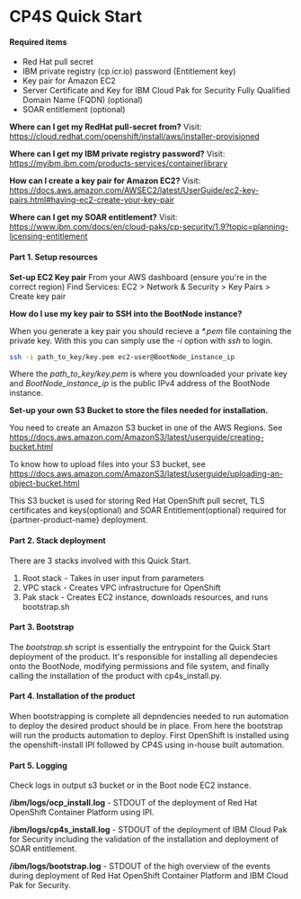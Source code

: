 # CP4S Quick Start

#### Required items

- Red Hat pull secret
- IBM private registry (cp.icr.io) password (Entitlement key)
- Key pair for Amazon EC2
- Server Certificate and Key for IBM Cloud Pak for Security Fully Qualified Domain Name (FQDN) (optional)
- SOAR entitlement (optional)

**Where can I get my RedHat pull-secret from?**
Visit: https://cloud.redhat.com/openshift/install/aws/installer-provisioned

**Where can I get my IBM private registry password?**
Visit: https://myibm.ibm.com/products-services/containerlibrary

**How can I create a key pair for Amazon EC2?**
Visit: https://docs.aws.amazon.com/AWSEC2/latest/UserGuide/ec2-key-pairs.html#having-ec2-create-your-key-pair

**Where can I get my SOAR entitlement?**
Visit: https://www.ibm.com/docs/en/cloud-paks/cp-security/1.9?topic=planning-licensing-entitlement

#### Part 1. Setup resources

**Set-up EC2 Key pair**
From your AWS dashboard (ensure you're in the correct region)
Find Services: EC2 > Network & Security > Key Pairs > Create key pair

**How do I use my key pair to SSH into the BootNode instance?**

When you generate a key pair you should recieve a *\*.pem* file containing the private key. With this you can simply use the *-i* option with *ssh* to login.

```bash
ssh -i path_to_key/key.pem ec2-user@BootNode_instance_ip
```

Where the *path_to_key/key.pem* is where you downloaded your private key and *BootNode_instance_ip* is the public IPv4 address of the BootNode instance.

**Set-up your own S3 Bucket to store the files needed for installation.**

You need to create an Amazon S3 bucket in one of the AWS Regions. See https://docs.aws.amazon.com/AmazonS3/latest/userguide/creating-bucket.html

To know how to upload files into your S3 bucket, see https://docs.aws.amazon.com/AmazonS3/latest/userguide/uploading-an-object-bucket.html

This S3 bucket is used for storing Red Hat OpenShift pull secret, TLS certificates and keys(optional) and SOAR Entitlement(optional) required for {partner-product-name} deployment.

#### Part 2. Stack deployment

There are 3 stacks involved with this Quick Start.

1. Root stack - Takes in user input from parameters
2. VPC stack - Creates VPC infrastructure for OpenShift
3. Pak stack - Creates EC2 instance, downloads resources, and runs bootstrap.sh 

#### Part 3. Bootstrap

The *bootstrap.sh* script is essentially the entrypoint for the Quick Start deployment of the product. It's responsible for installing all dependecies onto the BootNode, modifying permissions and file system, and finally calling the installation of the product with cp4s_install.py.

#### Part 4. Installation of the product

When bootstrapping is complete all depndencies needed to run automation to deploy the desired product should be in place. From here the bootstrap will run the products automation to deploy. First OpenShift is installed using the openshift-install IPI followed by CP4S using in-house built automation.

#### Part 5. Logging

Check logs in output s3 bucket or in the Boot node EC2 instance.

**/ibm/logs/ocp_install.log** - STDOUT of the deployment of Red Hat OpenShift Container Platform using IPI.

**/ibm/logs/cp4s_install.log** - STDOUT of the deployment of IBM Cloud Pak for Security including the validation of the installation and deployment of SOAR entitlement.

**/ibm/logs/bootstrap.log** - STDOUT of the high overview of the events during deployment of Red Hat OpenShift Container Platform and IBM Cloud Pak for Security.  

